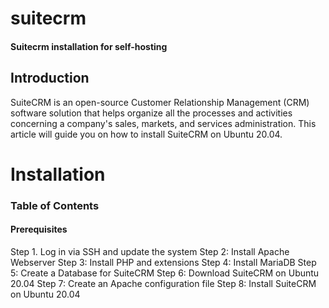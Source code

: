 # suitecrm
 #### Suitecrm installation for self-hosting
 
## Introduction

SuiteCRM is an open-source Customer Relationship Management (CRM) software solution that helps organize all the processes and activities concerning a company's sales, markets, and services administration. This article will guide you on how to install SuiteCRM on Ubuntu 20.04. 

# Installation

### Table of Contents

#### Prerequisites
Step 1. Log in via SSH and update the system
Step 2: Install Apache Webserver
Step 3: Install PHP and extensions
Step 4: Install MariaDB
Step 5: Create a Database for SuiteCRM
Step 6: Download SuiteCRM on Ubuntu 20.04
Step 7: Create an Apache configuration file
Step 8: Install SuiteCRM on Ubuntu 20.04
